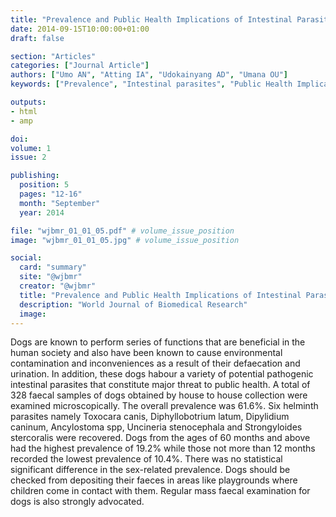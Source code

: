 ```yaml
---
title: "Prevalence and Public Health Implications of Intestinal Parasites of Dogs in an Urban Area of Akwa Ibom State, South-South, Nigeria"
date: 2014-09-15T10:00:00+01:00
draft: false

section: "Articles"
categories: ["Journal Article"]
authors: ["Umo AN", "Atting IA", "Udokainyang AD", "Umana OU"]
keywords: ["Prevalence", "Intestinal parasites", "Public Health Implications", "Akwa Ibom State"]

outputs: 
- html
- amp

doi:
volume: 1
issue: 2

publishing:
  position: 5
  pages: "12-16"
  month: "September"
  year: 2014

file: "wjbmr_01_01_05.pdf" # volume_issue_position
image: "wjbmr_01_01_05.jpg" # volume_issue_position

social:
  card: "summary"
  site: "@wjbmr"
  creator: "@wjbmr"
  title: "Prevalence and Public Health Implications of Intestinal Parasites of Dogs in an Urban Area of Akwa Ibom State, South-South, Nigeria"
  description: "World Journal of Biomedical Research"
  image:
---
```

Dogs are known to perform series of functions that are beneficial in the human society and also have been known to cause environmental contamination and inconveniences as a result of their defaecation and urination. In addition, these dogs habour a variety of potential pathogenic intestinal parasites that constitute major threat to public health. A total of 328 faecal samples of dogs obtained by house to house collection were examined microscopically. The overall prevalence was 61.6%. Six helminth parasites namely Toxocara canis, Diphyllobotrium latum, Dipylidium caninum, Ancylostoma spp, Uncineria stenocephala and Strongyloides stercoralis were recovered. Dogs from the ages of 60 months and above had the highest prevalence of 19.2% while those not more than 12 months recorded the lowest prevalence of 10.4%. There was no statistical significant difference in the sex-related prevalence. Dogs should be checked from depositing their faeces in areas like playgrounds where children come in contact with them. Regular mass faecal examination for dogs is also strongly advocated.